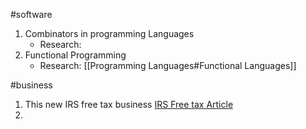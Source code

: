
#software
1. Combinators in programming Languages
	- Research: 
2. Functional Programming
	- Research: [[Programming Languages#Functional Languages]]

#business
1. This new IRS free tax business [IRS Free tax Article](https://www.wsj.com/personal-finance/taxes/can-the-irss-new-free-tax-filing-tool-replace-turbotax-we-tried-it-out-77a6b243)
2. 